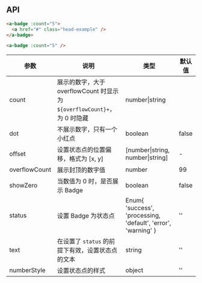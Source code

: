 ## API


````html
<a-badge :count="5">
  <a href="#" class="head-example" />
</a-badge>
````

```html
<a-badge :count="5" />
````

| 参数 | 说明 | 类型 | 默认值 |
| --- | --- | --- | --- |
| count | 展示的数字，大于 overflowCount 时显示为 `${overflowCount}+`，为 0 时隐藏 | number\|string  |  |
| dot | 不展示数字，只有一个小红点 | boolean | false |
| offset | 设置状态点的位置偏移，格式为 [x, y] | [number\|string, number\|string] | - |
| overflowCount | 展示封顶的数字值 | number | 99 |
| showZero | 当数值为 0 时，是否展示 Badge | boolean | false |
| status | 设置 Badge 为状态点 | Enum{ 'success', 'processing, 'default', 'error', 'warning' } | '' |
| text | 在设置了 `status` 的前提下有效，设置状态点的文本 | string | '' |
| numberStyle | 设置状态点的样式 | object | '' |
